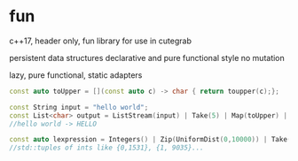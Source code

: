 # fun
c++17, header only,  fun library for use in cutegrab 

persistent data structures 
declarative and pure functional style 
no mutation 

lazy, pure functional, static adapters 
``` c++
const auto toUpper = [](const auto c) -> char { return toupper(c);};

const String input = "hello world";
const List<char> output = ListStream(input) | Take(5) | Map(toUpper) | CollectList();
//hello world -> HELLO

const auto lexpression = Integers() | Zip(UniformDist(0,10000)) | Take(10); 
//std::tuples of ints like {0,1531}, {1, 9035}...

```

